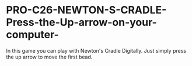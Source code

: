 # PRO-C26-NEWTON-S-CRADLE-Press-the-Up-arrow-on-your-computer-
In this game you can play with Newton's Cradle Digitally. Just simply press the up arrow to move the first bead.
